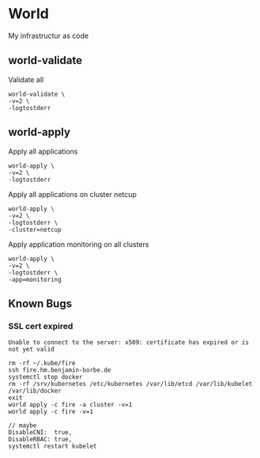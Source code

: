 # World 

My infrastructur as code

## world-validate

Validate all

```
world-validate \
-v=2 \
-logtostderr
```

## world-apply

Apply all applications

```
world-apply \
-v=2 \
-logtostderr
```

Apply all applications on cluster netcup

```
world-apply \
-v=2 \
-logtostderr \
-cluster=netcup
```

Apply application monitoring on all clusters

```
world-apply \
-v=2 \
-logtostderr \
-app=monitoring
```

## Known Bugs

### SSL cert expired 

`Unable to connect to the server: x509: certificate has expired or is not yet valid`

```
rm -rf ~/.kube/fire
ssh fire.hm.benjamin-borbe.de
systemctl stop docker
rm -rf /srv/kubernetes /etc/kubernetes /var/lib/etcd /var/lib/kubelet /var/lib/docker
exit
world apply -c fire -a cluster -v=1
world apply -c fire -v=1
                         
// maybe
DisableCNI:  true,
DisableRBAC: true,
systemctl restart kubelet
```
